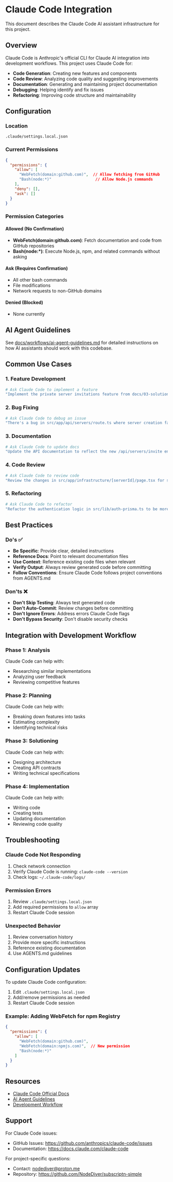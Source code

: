 # Claude Code Integration

This document describes the Claude Code AI assistant infrastructure for this project.

## Overview

Claude Code is Anthropic's official CLI for Claude AI integration into development workflows. This project uses Claude Code for:
- **Code Generation**: Creating new features and components
- **Code Review**: Analyzing code quality and suggesting improvements
- **Documentation**: Generating and maintaining project documentation
- **Debugging**: Helping identify and fix issues
- **Refactoring**: Improving code structure and maintainability

## Configuration

### Location
`.claude/settings.local.json`

### Current Permissions
```json
{
  "permissions": {
    "allow": [
      "WebFetch(domain:github.com)",  // Allow fetching from GitHub
      "Bash(node:*)"                   // Allow Node.js commands
    ],
    "deny": [],
    "ask": []
  }
}
```

### Permission Categories

#### Allowed (No Confirmation)
- **WebFetch(domain:github.com)**: Fetch documentation and code from GitHub repositories
- **Bash(node:\*)**: Execute Node.js, npm, and related commands without asking

#### Ask (Requires Confirmation)
- All other bash commands
- File modifications
- Network requests to non-GitHub domains

#### Denied (Blocked)
- None currently

## AI Agent Guidelines

See [docs/workflows/ai-agent-guidelines.md](../workflows/ai-agent-guidelines.md) for detailed instructions on how AI assistants should work with this codebase.

## Common Use Cases

### 1. Feature Development
```bash
# Ask Claude Code to implement a feature
"Implement the private server invitations feature from docs/03-solutioning/features/private-server-invitations/"
```

### 2. Bug Fixing
```bash
# Ask Claude Code to debug an issue
"There's a bug in src/app/api/servers/route.ts where server creation fails. Can you investigate?"
```

### 3. Documentation
```bash
# Ask Claude Code to update docs
"Update the API documentation to reflect the new /api/servers/invite endpoint"
```

### 4. Code Review
```bash
# Ask Claude Code to review code
"Review the changes in src/app/infrastructure/[serverId]/page.tsx for security issues"
```

### 5. Refactoring
```bash
# Ask Claude Code to refactor
"Refactor the authentication logic in src/lib/auth-prisma.ts to be more modular"
```

## Best Practices

### Do's ✅
- **Be Specific**: Provide clear, detailed instructions
- **Reference Docs**: Point to relevant documentation files
- **Use Context**: Reference existing code files when relevant
- **Verify Output**: Always review generated code before committing
- **Follow Conventions**: Ensure Claude Code follows project conventions from AGENTS.md

### Don'ts ❌
- **Don't Skip Testing**: Always test generated code
- **Don't Auto-Commit**: Review changes before committing
- **Don't Ignore Errors**: Address errors Claude Code flags
- **Don't Bypass Security**: Don't disable security checks

## Integration with Development Workflow

### Phase 1: Analysis
Claude Code can help with:
- Researching similar implementations
- Analyzing user feedback
- Reviewing competitive features

### Phase 2: Planning
Claude Code can help with:
- Breaking down features into tasks
- Estimating complexity
- Identifying technical risks

### Phase 3: Solutioning
Claude Code can help with:
- Designing architecture
- Creating API contracts
- Writing technical specifications

### Phase 4: Implementation
Claude Code can help with:
- Writing code
- Creating tests
- Updating documentation
- Reviewing code quality

## Troubleshooting

### Claude Code Not Responding
1. Check network connection
2. Verify Claude Code is running: `claude-code --version`
3. Check logs: `~/.claude-code/logs/`

### Permission Errors
1. Review `.claude/settings.local.json`
2. Add required permissions to `allow` array
3. Restart Claude Code session

### Unexpected Behavior
1. Review conversation history
2. Provide more specific instructions
3. Reference existing documentation
4. Use AGENTS.md guidelines

## Configuration Updates

To update Claude Code configuration:

1. Edit `.claude/settings.local.json`
2. Add/remove permissions as needed
3. Restart Claude Code session

### Example: Adding WebFetch for npm Registry
```json
{
  "permissions": {
    "allow": [
      "WebFetch(domain:github.com)",
      "WebFetch(domain:npmjs.com)",  // New permission
      "Bash(node:*)"
    ]
  }
}
```

## Resources

- [Claude Code Official Docs](https://docs.claude.com/claude-code)
- [AI Agent Guidelines](../workflows/ai-agent-guidelines.md)
- [Development Workflow](../workflows/feature-development.md)

## Support

For Claude Code issues:
- GitHub Issues: https://github.com/anthropics/claude-code/issues
- Documentation: https://docs.claude.com/claude-code

For project-specific questions:
- Contact: nodediver@proton.me
- Repository: https://github.com/NodeDiver/subscriptn-simple
